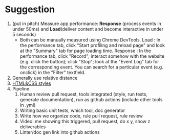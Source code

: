 # Suggestion

1. (put in pitch) Measure app performance: **Response** (process events in under 50ms) and **Load**(deliver content and become interactive in under 5 seconds)
   - Both can be manually measured using Chrome DevTools. Load : In the performance tab, click "Start profiling and reload page" and look at the "Summary" tab for page loading time. Response : In the performance tab, click "Record"; interact somehow with the website (e.g. click the button); click "Stop"; look at the "Event Log" tab for the corresponding event. You can search for a particular event (e.g. onclick) in the "Filter" textfield.
2. Generally use relative distance
3. [HTML&CSS styles](https://google.github.io/styleguide/htmlcssguide.html#HTML_Style_Rules)
4. Pipeline
   1. Human review pull request, tools integrated (style, run tests, generate documentation), run as github actions (include other tools in .yml)
   2. Writing basic unit tests, which tool, doc generator
   3. Write how we organize code, rule pull request, rule review
   4. Video: me showing this triggered, pull request, do x y, show z deliverables
   5. Linter/doc gen link into github actions
